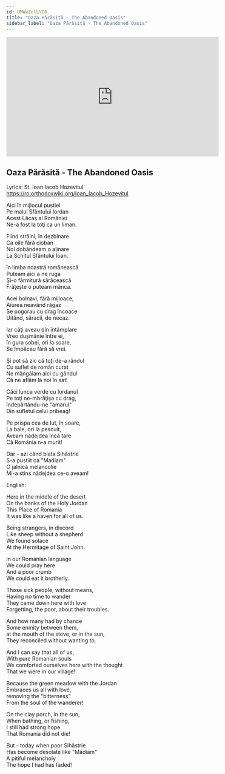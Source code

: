 ```yaml
---
id: UMWwZolLVI0
title: "Oaza Părăsită - The Abandoned Oasis"
sidebar_label: "Oaza Părăsită - The Abandoned Oasis"
---
```


<div class="video-float-container">
  <iframe
    width="560"
    height="315"
    src="https://www.youtube.com/embed/UMWwZolLVI0"
    title="YouTube video player"
    frameborder="0"
    allow="accelerometer; autoplay; clipboard-write; encrypted-media; gyroscope; picture-in-picture; web-share"
    referrerpolicy="strict-origin-when-cross-origin"
    allowfullscreen
  ></iframe>
</div>

## Oaza Părăsită - The Abandoned Oasis

Lyrics: St. Ioan Iacob Hozevitul  
https://ro.orthodoxwiki.org/Ioan_Iacob_Hozevitul

Aici în mijlocul pustiei   
Pe malul Sfântului Iordan   
Acest Lăcaş al României   
Ne-a fost la toţi ca un liman. 

Fiind străini, în dezbinare   
Ca oile fără cioban   
Noi dobândeam o alinare   
La Schitul Sfântului Ioan. 

în limba noastră românească   
Puteam aici a ne ruga   
Şi-o fărmitură sărăcească   
Frăţeşte o puteam mânca. 

Acei bolnavi, fără mijloace,   
Aiurea neavând răgaz   
Se pogorau cu drag încoace   
Uitând, săracii, de necaz. 

Iar câţi aveau din întâmplare   
Vreo duşmănie între ei,   
în gura sobei, ori la soare,   
Se împăcau fără să vrei. 

Şi pot să zic că toţi de-a rândul   
Cu suflet de român curat   
Ne mângâiam aici cu gândul   
Că ne aflăm la noi în sat! 

Căci lunca verde cu Iordanul   
Pe toţi ne-mbrăţişa cu drag,   
îndepărtându-ne "amarul"   
Din sufletul celui pribeag! 

Pe prispa cea de lut, în soare,   
La baie, ori la pescuit,   
Aveam nădejdea încă tare   
Că România n-a murit! 

Dar - azi când biata Sihăstrie   
S-a pustiit ca "Madiam"   
O jalnică melancolie   
Mi-a stins nădejdea ce-o aveam!

English:

Here in the middle of the desert  
On the banks of the Holy Jordan  
This Place of Romania  
It was like a haven for all of us.

Being strangers, in discord  
Like sheep without a shepherd  
We found solace  
At the Hermitage of Saint John.

in our Romanian language  
We could pray here  
And a poor crumb  
We could eat it brotherly.

Those sick people, without means,  
Having no time to wander  
They came down here with love  
Forgetting, the poor, about their troubles.

And how many had by chance  
Some enmity between them,  
at the mouth of the stove, or in the sun,  
They reconciled without wanting to.

And I can say that all of us,  
With pure Romanian souls  
We comforted ourselves here with the thought  
That we were in our village!

Because the green meadow with the Jordan  
Embraces us all with love,  
removing the "bitterness"  
From the soul of the wanderer!

On the clay porch, in the sun,  
When bathing, or fishing,  
I still had strong hope  
That Romania did not die!

But - today when poor Sihăstrie  
Has become desolate like "Madiam"  
A pitiful melancholy  
The hope I had has faded!

